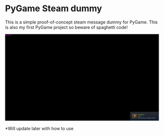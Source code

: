 # PyGame Steam dummy

This is a simple proof-of-concept steam message dummy for PyGame. This is also my first PyGame project so beware of spaghetti code!

![](screenshot.png)

*Will update later with how to use

